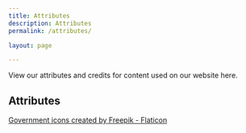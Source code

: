 ```yaml
---
title: Attributes
description: Attributes
permalink: /attributes/

layout: page

---
```


View our attributes and credits for content used on our website here.

## Attributes
[Government icons created by Freepik - Flaticon](https://www.flaticon.com/free-icons/government)